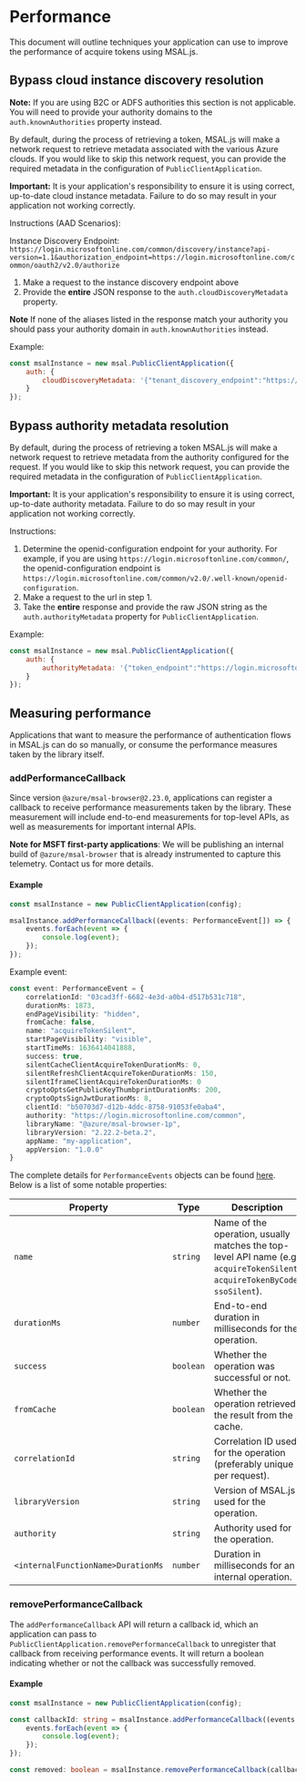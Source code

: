 # Performance

This document will outline techniques your application can use to improve the performance of acquire tokens using MSAL.js.

## Bypass cloud instance discovery resolution

**Note:** If you are using B2C or ADFS authorities this section is not applicable. You will need to provide your authority domains to the `auth.knownAuthorities` property instead.

By default, during the process of retrieving a token, MSAL.js will make a network request to retrieve metadata associated with the various Azure clouds. If you would like to skip this network request, you can provide the required metadata in the configuration of `PublicClientApplication`.

**Important:** It is your application's responsibility to ensure it is using correct, up-to-date cloud instance metadata. Failure to do so may result in your application not working correctly.

Instructions (AAD Scenarios):

Instance Discovery Endpoint: `https://login.microsoftonline.com/common/discovery/instance?api-version=1.1&authorization_endpoint=https://login.microsoftonline.com/common/oauth2/v2.0/authorize`

1. Make a request to the instance discovery endpoint above
2. Provide the **entire** JSON response to the `auth.cloudDiscoveryMetadata` property.

**Note** If none of the aliases listed in the response match your authority you should pass your authority domain in `auth.knownAuthorities` instead.

Example:

```js
const msalInstance = new msal.PublicClientApplication({
    auth: {
        cloudDiscoveryMetadata: '{"tenant_discovery_endpoint":"https://login.microsoftonline.com/common/v2.0/.well-known/openid-configuration","api-version":"1.1","metadata":[{"preferred_network":"login.microsoftonline.com","preferred_cache":"login.windows.net","aliases":["login.microsoftonline.com","login.windows.net","login.microsoft.com","sts.windows.net"]},{"preferred_network":"login.partner.microsoftonline.cn","preferred_cache":"login.partner.microsoftonline.cn","aliases":["login.partner.microsoftonline.cn","login.chinacloudapi.cn"]},{"preferred_network":"login.microsoftonline.de","preferred_cache":"login.microsoftonline.de","aliases":["login.microsoftonline.de"]},{"preferred_network":"login.microsoftonline.us","preferred_cache":"login.microsoftonline.us","aliases":["login.microsoftonline.us","login.usgovcloudapi.net"]},{"preferred_network":"login-us.microsoftonline.com","preferred_cache":"login-us.microsoftonline.com","aliases":["login-us.microsoftonline.com"]}]}'
    }
});
```

## Bypass authority metadata resolution

By default, during the process of retrieving a token MSAL.js will make a network request to retrieve metadata from the authority configured for the request. If you would like to skip this network request, you can provide the required metadata in the configuration of `PublicClientApplication`.

**Important:** It is your application's responsibility to ensure it is using correct, up-to-date authority metadata. Failure to do so may result in your application not working correctly.

Instructions:

1. Determine the openid-configuration endpoint for your authority. For example, if you are using `https://login.microsoftonline.com/common/`, the openid-configuration endpoint is `https://login.microsoftonline.com/common/v2.0/.well-known/openid-configuration`.
2. Make a request to the url in step 1.
3. Take the **entire** response and provide the raw JSON string as the `auth.authorityMetadata` property for `PublicClientApplication`.

Example:

```js
const msalInstance = new msal.PublicClientApplication({
    auth: {
        authorityMetadata: '{"token_endpoint":"https://login.microsoftonline.com/common/oauth2/v2.0/token","token_endpoint_auth_methods_supported":["client_secret_post","private_key_jwt","client_secret_basic"],"jwks_uri":"https://login.microsoftonline.com/common/discovery/v2.0/keys","response_modes_supported":["query","fragment","form_post"],"subject_types_supported":["pairwise"],"id_token_signing_alg_values_supported":["RS256"],"response_types_supported":["code","id_token","code id_token","id_token token"],"scopes_supported":["openid","profile","email","offline_access"],"issuer":"https://login.microsoftonline.com/{tenantid}/v2.0","request_uri_parameter_supported":false,"userinfo_endpoint":"https://graph.microsoft.com/oidc/userinfo","authorization_endpoint":"https://login.microsoftonline.com/common/oauth2/v2.0/authorize","http_logout_supported":true,"frontchannel_logout_supported":true,"end_session_endpoint":"https://login.microsoftonline.com/common/oauth2/v2.0/logout","claims_supported":["sub","iss","cloud_instance_name","cloud_instance_host_name","cloud_graph_host_name","msgraph_host","aud","exp","iat","auth_time","acr","nonce","preferred_username","name","tid","ver","at_hash","c_hash","email"],"tenant_region_scope":null,"cloud_instance_name":"microsoftonline.com","cloud_graph_host_name":"graph.windows.net","msgraph_host":"graph.microsoft.com","rbac_url":"https://pas.windows.net"}'
    }
});
```

## Measuring performance

Applications that want to measure the performance of authentication flows in MSAL.js can do so manually, or consume the performance measures taken by the library itself.

### addPerformanceCallback

Since version `@azure/msal-browser@2.23.0`, applications can register a callback to receive performance measurements taken by the library. These measurement will include end-to-end measurements for top-level APIs, as well as measurements for important internal APIs.

**Note for MSFT first-party applications**: We will be publishing an internal build of `@azure/msal-browser` that is already instrumented to capture this telemetry. Contact us for more details.

#### Example

```typescript
const msalInstance = new PublicClientApplication(config);

msalInstance.addPerformanceCallback((events: PerformanceEvent[]) => {
    events.forEach(event => {
        console.log(event);
    });
});
```

Example event:

```typescript
const event: PerformanceEvent = {
    correlationId: "03cad3ff-6682-4e3d-a0b4-d517b531c718",
	durationMs: 1873,
	endPageVisibility: "hidden",
	fromCache: false,
	name: "acquireTokenSilent",
	startPageVisibility: "visible",
	startTimeMs: 1636414041888,
	success: true,
    silentCacheClientAcquireTokenDurationMs: 0,
    silentRefreshClientAcquireTokenDurationMs: 150,
    silentIframeClientAcquireTokenDurationMs: 0
    cryptoOptsGetPublicKeyThumbprintDurationMs: 200,
    cryptoOptsSignJwtDurationMs: 8,
    clientId: "b50703d7-d12b-4ddc-8758-91053fe0aba4",
    authority: "https://login.microsoftonline.com/common",
    libraryName: "@azure/msal-browser-1p",
    libraryVersion: "2.22.2-beta.2",
    appName: "my-application",
    appVersion: "1.0.0"
}
```

The complete details for `PerformanceEvents` objects can be found [here](../../msal-common/src/telemetry/performance/PerformanceEvent.ts). Below is a list of some notable properties:

| **Property**                       | Type      | Description                                                            |
| ---------------------------------- | --------- | ---------------------------------------------------------------------- |
| `name`                             | `string`  | Name of the operation, usually matches the top-level API name (e.g. `acquireTokenSilent`, `acquireTokenByCode`, `ssoSilent`). |
| `durationMs`                       | `number`  | End-to-end duration in milliseconds for the operation.                 |
| `success`                          | `boolean` | Whether the operation was successful or not.                           |
| `fromCache`                        | `boolean` | Whether the operation retrieved the result from the cache.             |
| `correlationId`                    | `string`  | Correlation ID used for the operation (preferably unique per request). |
| `libraryVersion`                   | `string`  | Version of MSAL.js used for the operation.                             |
| `authority`                        | `string`  | Authority used for the operation.                                      |
| `<internalFunctionName>DurationMs` | `number`  | Duration in milliseconds for an internal operation.                    |

### removePerformanceCallback

The `addPerformanceCallback` API will return a callback id, which an application can pass to `PublicClientApplication.removePerformanceCallback` to unregister that callback from receiving performance events. It will return a boolean indicating whether or not the callback was successfully removed.

#### Example

```typescript
const msalInstance = new PublicClientApplication(config);

const callbackId: string = msalInstance.addPerformanceCallback((events: PerformanceEvent[]) => {
    events.forEach(event => {
        console.log(event);
    });
});

const removed: boolean = msalInstance.removePerformanceCallback(callbackId);
```
